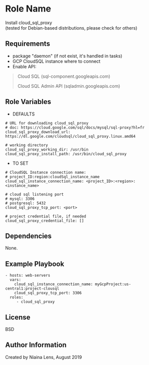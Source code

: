 Role Name
=========

Install cloud_sql_proxy  
(tested for Debian-based distributions, please check for others)

Requirements
------------

- package "daemon" (if not exist, it's handled in tasks)
- GCP CloudSQL instance where to connect
- Enable API: 
> Cloud SQL (sql-component.googleapis.com)
>
> Cloud SQL Admin API (sqladmin.googleapis.com)

Role Variables
--------------

- DEFAULTS
    
```
# URL for downloading cloud_sql_proxy
# doc: https://cloud.google.com/sql/docs/mysql/sql-proxy?hl=fr
cloud_sql_proxy_download_url: https://dl.google.com/cloudsql/cloud_sql_proxy.linux.amd64
```
```
# working directory
cloud_sql_proxy_working_dir: /usr/bin
cloud_sql_proxy_install_path: /usr/bin/cloud_sql_proxy
```

- TO SET

```
# CloudSQL Instance connection name:
# project_ID:region:cloudSql_instance_name
cloud_sql_instance_connection_name: <project_ID>:<region>:<instance_name>
```
```
# cloud sql listening port
# mysql: 3306
# postgresql: 5432
cloud_sql_proxy_tcp_port: <port>
```
```
# project credential file, if needed
cloud_sql_proxy_credential_file: []
```

Dependencies
------------

None.

Example Playbook
----------------

    - hosts: web-servers
      vars:
        cloud_sql_instance_connection_name: myGcpProject:us-central1:project-clousql
        cloud_sql_proxy_tcp_port: 3306    
      roles:
         - cloud_sql_proxy

License
-------

BSD

Author Information
------------------

Created by Niaina Lens, August 2019
